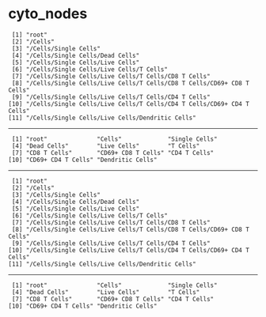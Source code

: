 # cyto_nodes

     [1] "root"                                                                
     [2] "/Cells"                                                              
     [3] "/Cells/Single Cells"                                                 
     [4] "/Cells/Single Cells/Dead Cells"                                      
     [5] "/Cells/Single Cells/Live Cells"                                      
     [6] "/Cells/Single Cells/Live Cells/T Cells"                              
     [7] "/Cells/Single Cells/Live Cells/T Cells/CD8 T Cells"                  
     [8] "/Cells/Single Cells/Live Cells/T Cells/CD8 T Cells/CD69+ CD8 T Cells"
     [9] "/Cells/Single Cells/Live Cells/T Cells/CD4 T Cells"                  
    [10] "/Cells/Single Cells/Live Cells/T Cells/CD4 T Cells/CD69+ CD4 T Cells"
    [11] "/Cells/Single Cells/Live Cells/Dendritic Cells"                      

---

     [1] "root"              "Cells"             "Single Cells"     
     [4] "Dead Cells"        "Live Cells"        "T Cells"          
     [7] "CD8 T Cells"       "CD69+ CD8 T Cells" "CD4 T Cells"      
    [10] "CD69+ CD4 T Cells" "Dendritic Cells"  

---

     [1] "root"                                                                
     [2] "/Cells"                                                              
     [3] "/Cells/Single Cells"                                                 
     [4] "/Cells/Single Cells/Dead Cells"                                      
     [5] "/Cells/Single Cells/Live Cells"                                      
     [6] "/Cells/Single Cells/Live Cells/T Cells"                              
     [7] "/Cells/Single Cells/Live Cells/T Cells/CD8 T Cells"                  
     [8] "/Cells/Single Cells/Live Cells/T Cells/CD8 T Cells/CD69+ CD8 T Cells"
     [9] "/Cells/Single Cells/Live Cells/T Cells/CD4 T Cells"                  
    [10] "/Cells/Single Cells/Live Cells/T Cells/CD4 T Cells/CD69+ CD4 T Cells"
    [11] "/Cells/Single Cells/Live Cells/Dendritic Cells"                      

---

     [1] "root"              "Cells"             "Single Cells"     
     [4] "Dead Cells"        "Live Cells"        "T Cells"          
     [7] "CD8 T Cells"       "CD69+ CD8 T Cells" "CD4 T Cells"      
    [10] "CD69+ CD4 T Cells" "Dendritic Cells"  

